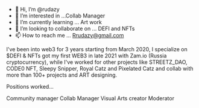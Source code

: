 - 👋 Hi, I’m @rudazy
- 👀 I’m interested in ...Collab Manager 
- 🌱 I’m currently learning ... Art work 
- 💞️ I’m looking to collaborate on ... DEFI and NFTs 
- 📫 How to reach me ... Rrudazy@gmail.com 

<!---
rudazy/rudazy is a ✨ special ✨ repository because its `README.md` (this file) appears on your GitHub profile.
You can click the Preview link to take a look at your changes.
--->
I've been into web3 for 3 years starting from March 2020, I specialize on $DEFI & NFTs got my first WEB3 in late 2021 with Zam.io (Russia cryptocurrency), while I've worked for other projects like STREETZ_DAO, CODE0 NFT, Sleepy Snipper, Royal Catz and Pixelated Catz and collab with more than 100+ projects and ART designing.


Positions worked...

Community manager
Collab Manager
Visual Arts creator
Moderator
